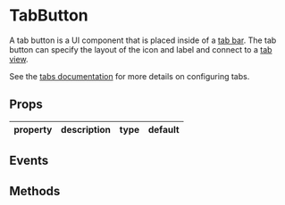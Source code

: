 # TabButton

A tab button is a UI component that is placed inside of a [tab bar](../tab-bar). The tab button can specify the layout of the icon and label and connect to a [tab view](../tab).

See the [tabs documentation](../tabs) for more details on configuring tabs.

## Props

| property | description | type | default |
|----------|-------------|------|---------|

## Events

## Methods
